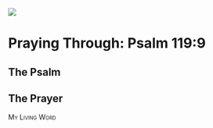 <img class="intro-right" src="/images/art-paris-psalter.jpg">

<style>
  li {list-style-type: none;}
  p + ul {
    margin-top: -18px;
}
</style>

# Praying Through: Psalm 119:9

## The Psalm

## The Prayer

<div style="font-variant: small-caps;">
My Living Word
</div>
